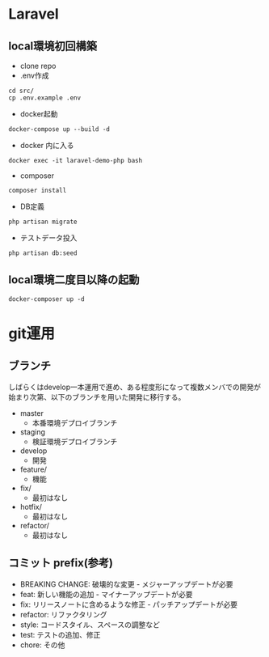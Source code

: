 # Laravel
## local環境初回構築
- clone repo
- .env作成

```
cd src/
cp .env.example .env
```

- docker起動

```
docker-compose up --build -d
```

- docker 内に入る

```
docker exec -it laravel-demo-php bash
```

- composer

```
composer install
```

- DB定義

```
php artisan migrate
```

- テストデータ投入

```
php artisan db:seed
```

## local環境二度目以降の起動

```
docker-composer up -d
```

# git運用

## ブランチ
しばらくはdevelop一本運用で進め、ある程度形になって複数メンバでの開発が始まり次第、以下のブランチを用いた開発に移行する。

- master
  - 本番環境デプロイブランチ
- staging
  - 検証環境デプロイブランチ
- develop
  - 開発
- feature/
  - 機能
- fix/
  - 最初はなし
- hotfix/
  - 最初はなし
- refactor/
  - 最初はなし

## コミット prefix(参考)
- BREAKING CHANGE: 破壊的な変更 - メジャーアップデートが必要
- feat: 新しい機能の追加 - マイナーアップデートが必要
- fix: リリースノートに含めるような修正 - パッチアップデートが必要
- refactor: リファクタリング
- style: コードスタイル、スペースの調整など
- test: テストの追加、修正
- chore: その他

